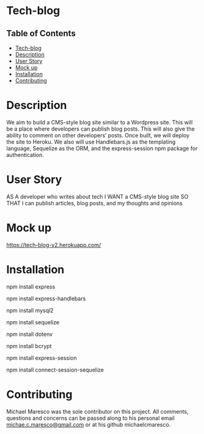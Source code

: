 # Tech-blog

## Table of Contents
* [Tech-blog](#tech-blog)
* [Description](#description)
* [User Story](#user-story)
* [Mock up](#mock-up)
* [Installation](#installation)
* [Contributing](#contributing)

# Description
We aim to build a CMS-style blog site similar to a Wordpress site. This will be a place where developers can publish blog posts. This will also give the ability to comment on other developers’ posts. Once built, we will deploy the site to Heroku. We also will use Handlebars.js as the templating language, Sequelize as the ORM, and the express-session npm package for authentication.

# User Story
AS A developer who writes about tech
I WANT a CMS-style blog site
SO THAT I can publish articles, blog posts, and my thoughts and opinions

# Mock up
 https://tech-blog-v2.herokuapp.com/

# Installation
npm install express

npm install express-handlebars

npm install mysql2

npm install sequelize

npm install dotenv 

npm install bcrypt

npm install express-session

npm install connect-session-sequelize

# Contributing
Michael Maresco was the sole contributor on this project. All comments, questions and concerns can be passed along to his personal email michae.c.maresco@gmail.com or at his github michaelcmaresco.